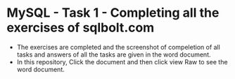 # MySQL - Task 1 - Completing all the exercises of sqlbolt.com

- The exercises are completed and the screenshot of compeletion of all tasks and answers of all the tasks are given in the word document.
- In this repository, Click the document and then click view Raw to see the word document.
